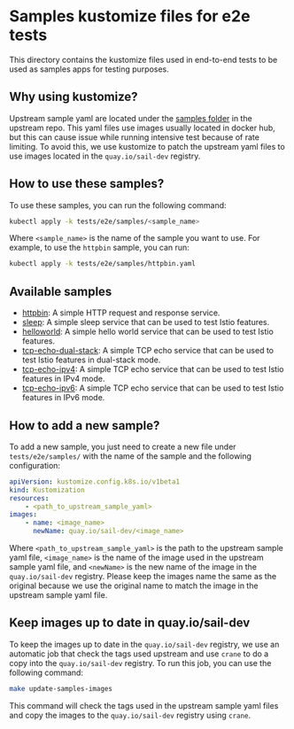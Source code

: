 # Samples kustomize files for e2e tests

This directory contains the kustomize files used in end-to-end tests to be used as samples apps for testing purposes.

## Why using kustomize?
Upstream sample yaml are located under the [samples folder](https://raw.githubusercontent.com/istio/istio/master/samples) in the upstream repo. This yaml files use images usually located in docker hub, but this can cause issue while running intensive test because of rate limiting. To avoid this, we use kustomize to patch the upstream yaml files to use images located in the `quay.io/sail-dev` registry.

## How to use these samples?
To use these samples, you can run the following command:

```bash
kubectl apply -k tests/e2e/samples/<sample_name>
```

Where `<sample_name>` is the name of the sample you want to use. For example, to use the `httpbin` sample, you can run:

```bash
kubectl apply -k tests/e2e/samples/httpbin.yaml
```

## Available samples
- [httpbin](httpbin.yaml): A simple HTTP request and response service.
- [sleep](sleep.yaml): A simple sleep service that can be used to test Istio features.
- [helloworld](helloworld.yaml): A simple hello world service that can be used to test Istio features.
- [tcp-echo-dual-stack](tcp-echo-dual-stack.yaml): A simple TCP echo service that can be used to test Istio features in dual-stack mode.
- [tcp-echo-ipv4](tcp-echo-ipv4.yaml): A simple TCP echo service that can be used to test Istio features in IPv4 mode.
- [tcp-echo-ipv6](tcp-echo-ipv6.yaml): A simple TCP echo service that can be used to test Istio features in IPv6 mode.

## How to add a new sample?
To add a new sample, you just need to create a new file under `tests/e2e/samples/` with the name of the sample and the following configuration:

```yaml
apiVersion: kustomize.config.k8s.io/v1beta1
kind: Kustomization
resources:
    - <path_to_upstream_sample_yaml>
images:
    - name: <image_name>
      newName: quay.io/sail-dev/<image_name>
```
    
Where `<path_to_upstream_sample_yaml>` is the path to the upstream sample yaml file, `<image_name>` is the name of the image used in the upstream sample yaml file, and `<newName>` is the new name of the image in the `quay.io/sail-dev` registry. Please keep the images name the same as the original because we use the original name to match the image in the upstream sample yaml file.

## Keep images up to date in quay.io/sail-dev
To keep the images up to date in the `quay.io/sail-dev` registry, we use an automatic job that check the tags used upstream and use `crane` to do a copy into the `quay.io/sail-dev` registry. To run this job, you can use the following command:

```bash
make update-samples-images
```

This command will check the tags used in the upstream sample yaml files and copy the images to the `quay.io/sail-dev` registry using `crane`.
